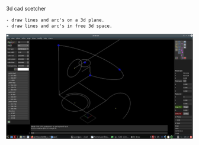 3d cad scetcher

	- draw lines and arc's on a 3d plane.
	- draw lines and arc's in free 3d space.

![alt text](https://github.com/grotius-cnc/3d_sketch_cad/blob/main/screen.jpg?raw=true)
